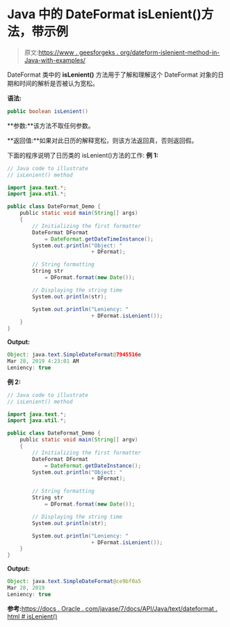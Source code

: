 # Java 中的 DateFormat isLenient()方法，带示例

> 原文:[https://www . geesforgeks . org/dateform-islenient-method-in-Java-with-examples/](https://www.geeksforgeeks.org/dateformat-islenient-method-in-java-with-examples/)

DateFormat 类中的 **isLenient()** 方法用于了解和理解这个 DateFormat 对象的日期和时间的解析是否被认为宽松。

**语法:**

```java
public boolean isLenient()
```

**参数:**该方法不取任何参数。

**返回值:**如果对此日历的解释宽松，则该方法返回真，否则返回假。

下面的程序说明了日历类的 isLenient()方法的工作:
**例 1:**

```java
// Java code to illustrate
// isLenient() method

import java.text.*;
import java.util.*;

public class DateFormat_Demo {
    public static void main(String[] args)
    {
        // Initializing the first formatter
        DateFormat DFormat
            = DateFormat.getDateTimeInstance();
        System.out.println("Object: "
                           + DFormat);

        // String formatting
        String str
            = DFormat.format(new Date());

        // Displaying the string time
        System.out.println(str);

        System.out.println("Leniency: "
                           + DFormat.isLenient());
    }
}
```

**Output:**

```java
Object: java.text.SimpleDateFormat@7945516e
Mar 28, 2019 4:23:01 AM
Leniency: true

```

**例 2:**

```java
// Java code to illustrate
// isLenient() method

import java.text.*;
import java.util.*;

public class DateFormat_Demo {
    public static void main(String[] argv)
    {
        // Initializing the first formatter
        DateFormat DFormat
            = DateFormat.getDateInstance();
        System.out.println("Object: "
                           + DFormat);

        // String formatting
        String str
            = DFormat.format(new Date());

        // Displaying the string time
        System.out.println(str);

        System.out.println("Leniency: "
                           + DFormat.isLenient());
    }
}
```

**Output:**

```java
Object: java.text.SimpleDateFormat@ce9bf0a5
Mar 28, 2019
Leniency: true

```

**参考:**[https://docs . Oracle . com/javase/7/docs/API/Java/text/dateformat . html # isLenient()](https://docs.oracle.com/javase/7/docs/api/java/text/DateFormat.html#isLenient())